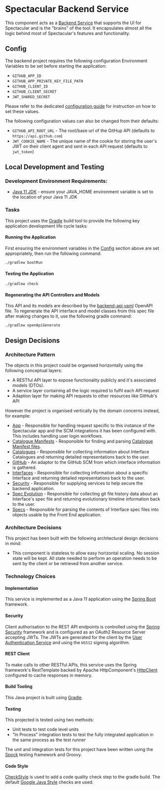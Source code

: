# Spectacular Backend Service
This component acts as a [Backend Service](../docs/architecture.md#backend-service) that supports the UI for Spectacular and is the "brains" of the tool. It encapsulates almost all the logic behind most of Spectacular's features and functionality.

## Config
The backend project requires the following configuration Environment Variables to be set before starting the application:
- `GITHUB_APP_ID`
- `GITHUB_APP_PRIVATE_KEY_FILE_PATH`
- `GITHUB_CLIENT_ID`
- `GITHUB_CLIENT_SECRET`
- `JWT_SHARED_SECRET`

Please refer to the dedicated [configuration guide](../docs/configuration.md) for instruction on how to set these values.

The following configuration values can also be changed from their defaults:
- `GITHUB_API_ROOT_URL` - The root/base url of the GitHup API (defaults to `https://api.github.com`)
- `JWT_COOKIE_NAME` - The unique name of the cookie for storing the user's JWT on their client agent and sent in each API request (defaults to `jwt_token`)

## Local Development and Testing

### Development Environment Requirements:
- [Java 11 JDK](https://jdk.java.net/11/) - ensure your JAVA_HOME environment variable is set to the location of your Java 11 JDK

### Tasks
This project uses the [Gradle](https://docs.gradle.org/current/userguide/userguide.html) build tool to provide the following key application development life cycle tasks:

#### Running the Application
First ensuring the environment variables in the [Config](#config) section above are set appropriately, then run the following command:
```
./gradlew bootRun
```

#### Testing the Application
```
./gradlew check
```

#### Regenerating the API Controllers and Models
This API and its models are described by the [backend-api.yaml](/specs/backend-api.yaml) OpenAPI file.
To regenerate the API interface and model classes from this spec file after making changes to it, use the following gradle command:
```
./gradlew openApiGenerate
```

## Design Decisions
### Architecture Pattern
The objects in this project could be organised horizontally using the following conceptual layers:
- A RESTful API layer to expose functionality publicly and it's associated models (DTOs).
- A service layer containing all the logic required to fulfil each API request
- Adaption layer for making API requests to other resources like GitHub's API

However the project is organised vertically by the domain concerns instead, for example:
- [App](src/main/java/spectacular/backend/app) - Responsible for handling request specific to this instance of the Spectacular app and the SCM integrations it has been configured with. This includes handling user login workflows.
- [Catalogue Manifests](src/main/java/spectacular/backend/cataloguemanifest) - Responsible for finding and parsing [Catalogue Manifest files](../docs/catalogue-configuration.md).
- [Catalogues](src/main/java/spectacular/backend/catalogues) - Responsible for collecting information about Interface Catalogues and returning detailed representations back to the user.
- [GitHub](src/main/java/spectacular/backend/github) - An adaptor to the GitHub SCM from which interface information is gathered.
- [Interfaces](src/main/java/spectacular/backend/interfaces) - Responsible for collecting information about a specific Interface and returning detailed representations back to the user.
- [Security](src/main/java/spectacular/backend/security) - Responsible for supplying services to help secure the backend application.
- [Spec Evolution](src/main/java/spectacular/backend/specevolution) - Responsible for collecting git file history data about an Interface's spec file and returning evolutionary timeline information back to the user.
- [Specs](src/main/java/spectacular/backend/specs) - Responsible for parsing the contents of Interface spec files into objects usable by the Front End application.

### Architecture Decisions
This project has been built with the following architectural design decisions in mind:
- This component is stateless to allow easy horizontal scaling. No session state will be kept. All state needed to perform an operation needs to be sent by the client or be retrieved from another service. 

### Technology Choices
#### Implementation
This service is implemented as a Java 11 application using the [Spring Boot](https://spring.io/projects/spring-boot) framework.

#### Security
Client authorisation to the REST API endpoints is controlled using the [Spring Security](https://spring.io/projects/spring-security) framework and is configured as an OAuth2 Resource Server accepting JWTs. The JWTs are generated for the client by the [User Authentication Service](../docs/architecture.md#user-authentication-service) and using the `HS512` signing algorithm.

#### REST Client
To make calls to other RESTful APIs, this service uses the Spring framework's RestTemplate backed by Apache HttpComponent's [HttpClient](https://hc.apache.org/httpcomponents-client-ga/) configured to cache responses in memory.

#### Build Tooling
This Java project is built using [Gradle](https://docs.gradle.org/current/userguide/userguide.html).

#### Testing
This projected is tested using two methods:
- Unit tests to test code level units
- "In Process" integration tests to test the fully integrated application in the same process as the test runner

The unit and integration tests for this project have been written using the [Spock](http://spockframework.org/) testing framework and Groovy.

#### Code Style
[CheckStyle](https://checkstyle.org/) is used to add a code quality check step to the gradle build. The default [Google Java Style](https://github.com/checkstyle/checkstyle/blob/master/src/main/resources/google_checks.xml) checks are used.
